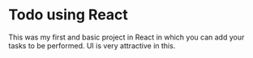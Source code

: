 # Todo using React

This was my first and basic project in React in which you can add your tasks to be performed.
UI is very attractive in this.









